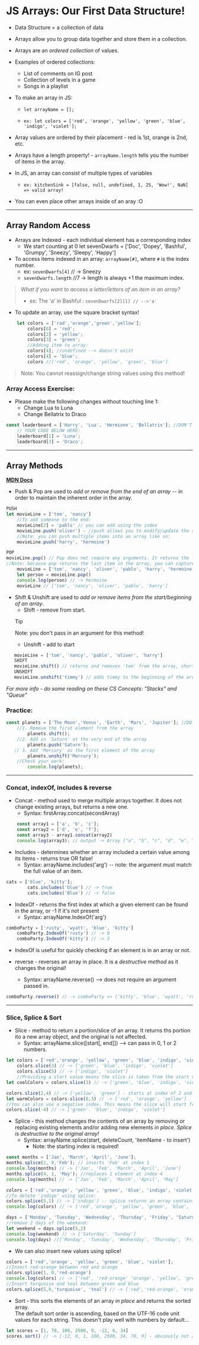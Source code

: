 # JS Arrays: Our First Data Structure!

- Data Structure = a collection of data
- Arrays allow you to group data together and store them in a collection.
- Arrays are an *ordered collection* of values. 
- Examples of ordered collections:
    - List of comments on IG post
    - Collection of levels in a game
    - Songs in a playlist
- To make an array in JS:

    - `let arrayName = [];`
    
    - `ex: let colors = ['red', 'orange', 'yellow', 'green', 'blue', 'indigo', 'violet'];`
- Array values are ordered by their placement  - red is 1st, orange is 2nd, etc.
- Arrays have a length property! - `arrayName.length` tells you the number of items in the array.
- In JS, an array can consist of multiple types of variables 
    - `ex: kitchenSink = [false, null, undefined, 1, 25, 'Wow!', NaN] => valid array!`
- You can even place other arrays inside of an aray :O

        
-----
## Array Random Access
- Arrays are Indexed - each individual element has a corresponding index
    - We start counting at 0
    let sevenDwarfs = ['Doc', 'Dopey', 'Bashful', 'Grumpy', 'Sneezy', 'Sleepy', 'Happy']
- To access items indexed in an array: `arrayName[#]`, where `#` is the index number.
    - ex: `sevenDwarfs[4]` // -> Sneezy
    - `sevenDwarfs.length` //7 -> length is always +1 the maximum index.

> *What if you want to access a letter/letters of an item in an array?*
>    - ex: The 'a' in Bashful
>: `sevenDwarfs[2][1] // -->'a'`

- To update an array, use the square bracket syntax!
        
```javascript
    let colors = ['rad','orange','green','yellow'];
        colors[0] = 'red';
        colors[2] = 'yellow';
        colors[3] = 'green';
        //Adding item to array:
        colors[4]; //undefined --> doesn't exist
        colors[4] = 'blue';
        colors //['red', 'orange', 'yellow', 'green', 'blue']
```
> Note: You cannot reassign/change string values using this method!

### Array Access Exercise:
- Please make the following changes without touching line 1:
    - Change Lua to Luna
    - Change Bellatrix to Draco 

```javascript
const leaderboard = ['Harry', 'Lua', 'Hermione', 'Bellatrix']; //DON'T TOUCH THIS LINE!
    // YOUR CODE BELOW HERE:
    leaderboard[1] = 'Luna';
    leaderboard[3] = 'Draco';
```
--------
## Array Methods
**[MDN Docs](https://developer.mozilla.org/en-US/docs/Web/JavaScript/Reference/Global_Objects/Array)**    

- Push & Pop are used to *add or remove from the end of an array* -- in order to maintain the inherent order in the array.

```javascript
PUSH
let movieLine = ['tom', 'nancy']
    //To add someone to the end:
    movieLine[2] = 'pablo' // you can add using the index 
    movieLine.push('oliver') - //push allows you to modify/update the array.
    //Note: you can push multiple items into an array like so:
    movieLine.push('harry', 'hermoine')
```
```javascript
POP
movieLine.pop() // Pop does not require any arguments. It returns the last item of the array and deletes it from the array.
//Note: because pop returns the last item in the array, you can capture that value in a variable like so:
    movieLine = ['tom', 'nancy', 'oliver', 'pablo', 'harry', 'hermoine'];
    let person = movieLine.pop()
    console.log(person) // -> hermoine
    movieLine // ['tom', 'nancy', 'oliver', 'pablo', 'harry']
```
- Shift & Unshift are used to *add or remove items from the start/beginning of an array*.
    - Shift - remove from start. 
    > [!TIP]
    > Note: you don't pass in an argument for this method!
    - Unshift - add to start
 ```javascript
    movieLine = ['tom', 'nancy', 'pablo', 'oliver', 'harry']
    SHIFT
    movieLine.shift() // returns and removes 'tom' from the array, shortening the array length to 4.
    UNSHIFT
    movieLine.unshift('timmy') // adds timmy to the beginning of the array (timmy has an index of 0 and everything else is pushed up...)
```
*For more info - do some reading on these CS Concepts:  "Stacks" and "Queue"*    

### Practice:
```javascript
const planets = ['The Moon','Venus', 'Earth', 'Mars', 'Jupiter']; //DO NOT TOUCH THIS LINE!
    //1. Remove the first element from the array
        planets.shift();
    //2. Add in 'Saturn' at the very end of the array
        planets.push('Saturn');
   // 3. Add 'Mercury' as the first element of the array
        planets.unshift('Mercury');
    //Check your work:
        console.log(planets);
```

------------------------------
### Concat, indexOf, includes & reverse
- Concat - method used to merge multiple arrays together. It does not change existing arrays, but returns a new one.
    - Syntax: firstArray.concat(secondArray)
```javascript
    const array1 = ['a', 'b', 'c'];
    const array2 = ['d', 'e', 'f'];
    const array3 - array1.concat(array2)
    console.log(array3); // output -> Array ["a", "b", "c", "d", "e", "f"]
```
- Includes - determines whether an array included a certain value among its items - returns true OR false!
    - Syntax: arrayName.includes('arg') -- note: the argument must match the full value of an item. 
        
```javascript
cats = ['blue', 'kitty'];
        cats.includes('blue') // -> true
        cats.includes('Blue') // -> false
```
- IndexOf - returns the first index at which a given element can be found in the array, or -1 if it's not present
    - Syntax: arrayName.IndexOf('arg')

```javascript
comboParty = ['rusty', 'wyatt', 'blue', 'kitty']
    comboParty.IndexOf('rusty') // -> 0
    comboParty.IndexOf('kitty') // -> 3
```
- IndexOf is useful for quickly checking if an element is in an array or not.

- reverse - reverses an array in place. It is a *destructive method* as it changes the original!
    - Syntax: arrayName.reverse() --> does not require an argument passed in.

```javascript
comboParty.reverse() // -> comboParty => ['kitty', 'blue', 'wyatt', 'rusty']
```
----
### Slice, Splice & Sort
- Slice - method to return a portion/slice of an array. It returns ths portion ito a new array object, and the original is not affected.
    - Syntax: arrayName.slice([start[, end]]) --> can pass in 0, 1 or 2 numbers.
```javascript
let colors = ['red','orange', 'yellow', 'green', 'blue', 'indigo', 'violet'];
    colors.slice(3) // -> ['green', 'blue', 'indigo', 'violet']
    colors.slice(5) // -> ['indigo', 'violet']
    //Providing a start value means the slice is taken from the start value to the end of the array. Since this returns a new array, you can store th eoutput in a new variable like so:
let coolColors = colors.slice(3) // -> ['green', 'blue', 'indigo', 'violet']

colors.slice(2,4) // -> ['yellow', 'green'] - starts at index of 2 and stops just before the stop point.
let warmColors = colors.slice(0,3) // -> ['red', 'orange', 'yellow']
//You can also use a negative index. This means the slice will start from the END of the array and move backwards however many numbers you choose.
colors.slice(-4) // -> ['green'. 'blue', 'indigo', 'violet']
```
- Splice - this method changes the contents of an array by removing or replacing existing elements and/or adding new elements *in place*. *Splice is destructive to the original array!*
    - Syntax: arrayName.splice(start, deleteCount, 'itemName - to insert')
        - Note: the starting index is required!
```javascript
const months = ['Jan', 'March', 'April', 'June'];
months.splice(1, 0,'Feb'); // inserts 'Feb' at index 1
console.log(months) // -> ['Jan', 'Feb', 'March', 'April', 'June']
months.splice(4, 1, 'May'); //replaces 1 element at index 4
console.log(months) // -> ['Jan', 'Feb', 'March', 'April', 'May']
```
```javascript
colors = ['red','orange', 'yellow', 'green', 'blue', 'indigo', 'violet'];
//To delete 'indigo' using splice:
colors.splice(5,1) // -> ['indigo'] -- splice returns an array containing the items deleted.
console.log(colors) // -> ['red','orange', 'yellow', 'green', 'blue', 'violet']

days = ['Monday', 'Tuesday', 'Wednesday', 'Thursday', 'Friday', 'Saturday', 'Sunday']
//remove 2 days of the weekend:
let weekend = days.splice(5,2)
console.log(weekend) // -> ['Saturday'. 'Sunday']
console.log(days) //['Monday', 'Tuesday', 'Wednesday', 'Thursday', 'Friday']
```
- We can also insert new values using splice!
```javascript
colors = ['red','orange', 'yellow', 'green', 'blue', 'violet'];
//Insert red-orange between red and orange
colors.splice(1, 0,'red-orange')
console.log(colors) // -> ['red', 'red-orange' 'orange', 'yellow', 'green', 'blue', 'violet']
//Insert turquoise and teal between green and blue
colors.splice(5,0,'turquoise', 'teal') // -> ['red','red-orange', 'orange', 'yellow', 'green', 'turquoise', 'teal', 'blue', 'violet']
```
- Sort - this sorts the elements of an array *in place* and returns the sorted array.  
The default sort order is ascending, based on the UTF-16 code unit values for each string. This doesn't play well with numbers by default...
```javascript
let scores = [1, 70, 100, 2500, 9, -12, 0, 34]
scores.sort() // -> [-12, 0, 1, 100, 2500, 34, 70, 9] - obviously not a useful numeric sort.
```